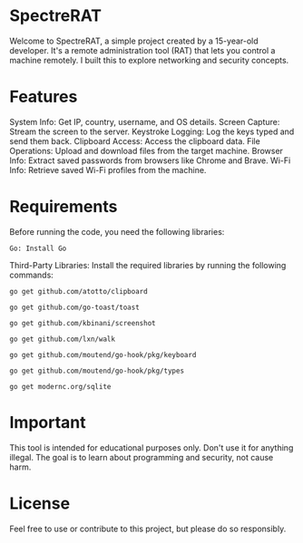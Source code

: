 # SpectreRAT
Welcome to SpectreRAT, a simple project created by a 15-year-old developer. It's a remote administration tool (RAT) that lets you control a machine remotely. I built this to explore networking and security concepts.

# Features
System Info: Get IP, country, username, and OS details.
Screen Capture: Stream the screen to the server.
Keystroke Logging: Log the keys typed and send them back.
Clipboard Access: Access the clipboard data.
File Operations: Upload and download files from the target machine.
Browser Info: Extract saved passwords from browsers like Chrome and Brave.
Wi-Fi Info: Retrieve saved Wi-Fi profiles from the machine.
# Requirements
Before running the code, you need the following libraries:

`Go: Install Go`

Third-Party Libraries: Install the required libraries by running the following commands:

`go get github.com/atotto/clipboard`

`go get github.com/go-toast/toast`

`go get github.com/kbinani/screenshot`

`go get github.com/lxn/walk`

`go get github.com/moutend/go-hook/pkg/keyboard`

`go get github.com/moutend/go-hook/pkg/types`

`go get modernc.org/sqlite`

# Important
This tool is intended for educational purposes only. Don't use it for anything illegal. The goal is to learn about programming and security, not cause harm.

# License
Feel free to use or contribute to this project, but please do so responsibly.
